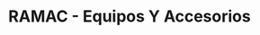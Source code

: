 ---
title: "RAMAC - Equipos Y Accesorios"
url: /managua/ramac-equipos-y-accesorios/
shop: piezas de automóviles
---